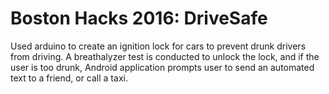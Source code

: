 # Boston Hacks 2016: DriveSafe

Used arduino to create an ignition lock for cars to prevent drunk drivers from driving. A breathalyzer test is conducted to unlock the lock, and if the user is too drunk, Android application prompts user to send an automated text to a friend, or call a taxi.
